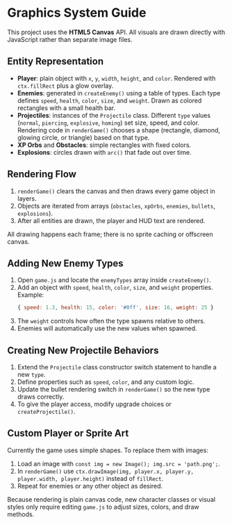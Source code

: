 # Graphics System Guide

This project uses the **HTML5 Canvas** API. All visuals are drawn directly with JavaScript rather than separate image files.

## Entity Representation
- **Player**: plain object with `x`, `y`, `width`, `height`, and `color`. Rendered with `ctx.fillRect` plus a glow overlay.
- **Enemies**: generated in `createEnemy()` using a table of types. Each type defines `speed`, `health`, `color`, `size`, and `weight`. Drawn as colored rectangles with a small health bar.
- **Projectiles**: instances of the `Projectile` class. Different `type` values (`normal`, `piercing`, `explosive`, `homing`) set size, speed, and color. Rendering code in `renderGame()` chooses a shape (rectangle, diamond, glowing circle, or triangle) based on that type.
- **XP Orbs** and **Obstacles**: simple rectangles with fixed colors.
- **Explosions**: circles drawn with `arc()` that fade out over time.

## Rendering Flow
1. `renderGame()` clears the canvas and then draws every game object in layers.
2. Objects are iterated from arrays (`obstacles`, `xpOrbs`, `enemies`, `bullets`, `explosions`).
3. After all entities are drawn, the player and HUD text are rendered.

All drawing happens each frame; there is no sprite caching or offscreen canvas.

## Adding New Enemy Types
1. Open `game.js` and locate the `enemyTypes` array inside `createEnemy()`.
2. Add an object with `speed`, `health`, `color`, `size`, and `weight` properties. Example:
   ```javascript
   { speed: 1.3, health: 15, color: '#0ff', size: 16, weight: 25 }
   ```
3. The `weight` controls how often the type spawns relative to others.
4. Enemies will automatically use the new values when spawned.

## Creating New Projectile Behaviors
1. Extend the `Projectile` class constructor switch statement to handle a new `type`.
2. Define properties such as `speed`, `color`, and any custom logic.
3. Update the bullet rendering switch in `renderGame()` so the new type draws correctly.
4. To give the player access, modify upgrade choices or `createProjectile()`.

## Custom Player or Sprite Art
Currently the game uses simple shapes. To replace them with images:
1. Load an image with `const img = new Image(); img.src = 'path.png';`.
2. In `renderGame()` use `ctx.drawImage(img, player.x, player.y, player.width, player.height)` instead of `fillRect`.
3. Repeat for enemies or any other object as desired.

Because rendering is plain canvas code, new character classes or visual styles only require editing `game.js` to adjust sizes, colors, and draw methods.
